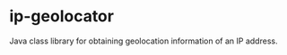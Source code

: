 ip-geolocator
=============
Java class library for obtaining geolocation information of an IP address.